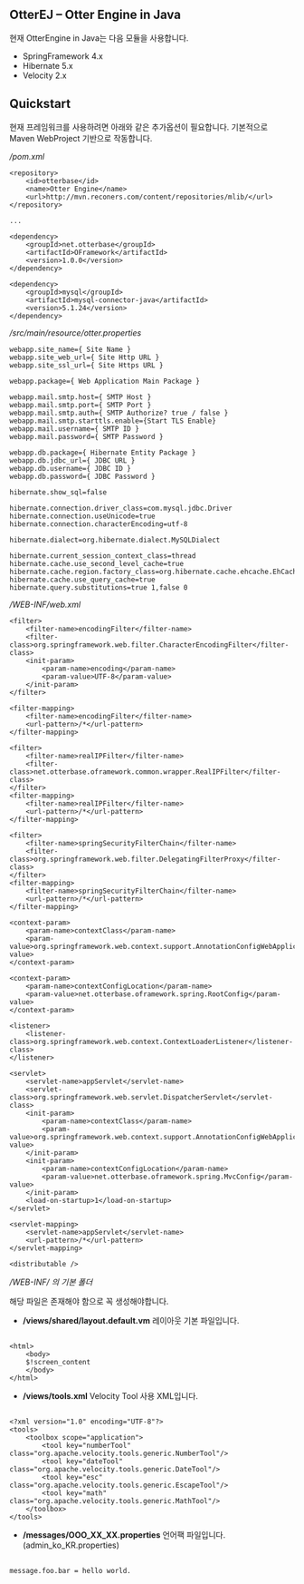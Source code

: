 ## OtterEJ – Otter Engine in Java


현재 OtterEngine in Java는 다음 모듈을 사용합니다.
- SpringFramework 4.x
- Hibernate 5.x
- Velocity 2.x


## Quickstart

현재 프레임워크를 사용하려면 아래와 같은 추가옵션이 필요합니다.
기본적으로 Maven WebProject 기반으로 작동합니다.

*/pom.xml*

	<repository>
		<id>otterbase</id>
		<name>Otter Engine</name>
		<url>http://mvn.reconers.com/content/repositories/mlib/</url>
	</repository>
	
	...

	<dependency>
		<groupId>net.otterbase</groupId>
		<artifactId>OFramework</artifactId>
		<version>1.0.0</version>
	</dependency>
	
	<dependency>
		<groupId>mysql</groupId>
		<artifactId>mysql-connector-java</artifactId>
		<version>5.1.24</version>
	</dependency>


*/src/main/resource/otter.properties*
	
	webapp.site_name={ Site Name }
	webapp.site_web_url={ Site Http URL }
	webapp.site_ssl_url={ Site Https URL }
	
	webapp.package={ Web Application Main Package }
	
	webapp.mail.smtp.host={ SMTP Host }
	webapp.mail.smtp.port={ SMTP Port }
	webapp.mail.smtp.auth={ SMTP Authorize? true / false }
	webapp.mail.smtp.starttls.enable={Start TLS Enable}
	webapp.mail.username={ SMTP ID }
	webapp.mail.password={ SMTP Password }
	
	webapp.db.package={ Hibernate Entity Package }
	webapp.db.jdbc_url={ JDBC URL }
	webapp.db.username={ JDBC ID }
	webapp.db.password={ JDBC Password }
	
	hibernate.show_sql=false
	
	hibernate.connection.driver_class=com.mysql.jdbc.Driver
	hibernate.connection.useUnicode=true
	hibernate.connection.characterEncoding=utf-8
	
	hibernate.dialect=org.hibernate.dialect.MySQLDialect
	
	hibernate.current_session_context_class=thread
	hibernate.cache.use_second_level_cache=true
	hibernate.cache.region.factory_class=org.hibernate.cache.ehcache.EhCacheRegionFactory
	hibernate.cache.use_query_cache=true
	hibernate.query.substitutions=true 1,false 0
	

*/WEB-INF/web.xml*

	<filter>
		<filter-name>encodingFilter</filter-name>
		<filter-class>org.springframework.web.filter.CharacterEncodingFilter</filter-class>
		<init-param>
			<param-name>encoding</param-name>
			<param-value>UTF-8</param-value>
		</init-param>
	</filter>

	<filter-mapping>
		<filter-name>encodingFilter</filter-name>
		<url-pattern>/*</url-pattern>
	</filter-mapping>

	<filter>
		<filter-name>realIPFilter</filter-name>
		<filter-class>net.otterbase.oframework.common.wrapper.RealIPFilter</filter-class>
	</filter>
	<filter-mapping>
		<filter-name>realIPFilter</filter-name>
		<url-pattern>/*</url-pattern>
	</filter-mapping>

	<filter>
		<filter-name>springSecurityFilterChain</filter-name>
		<filter-class>org.springframework.web.filter.DelegatingFilterProxy</filter-class>
	</filter>
	<filter-mapping>
		<filter-name>springSecurityFilterChain</filter-name>
		<url-pattern>/*</url-pattern>
	</filter-mapping>

	<context-param>
		<param-name>contextClass</param-name>
		<param-value>org.springframework.web.context.support.AnnotationConfigWebApplicationContext</param-value>
	</context-param>

	<context-param>
		<param-name>contextConfigLocation</param-name>
		<param-value>net.otterbase.oframework.spring.RootConfig</param-value>
	</context-param>
	
	<listener>
		<listener-class>org.springframework.web.context.ContextLoaderListener</listener-class>
	</listener>
	
	<servlet>
		<servlet-name>appServlet</servlet-name>
		<servlet-class>org.springframework.web.servlet.DispatcherServlet</servlet-class>
		<init-param>
			<param-name>contextClass</param-name>
			<param-value>org.springframework.web.context.support.AnnotationConfigWebApplicationContext</param-value>
		</init-param>
		<init-param>
			<param-name>contextConfigLocation</param-name>
			<param-value>net.otterbase.oframework.spring.MvcConfig</param-value>
		</init-param>
		<load-on-startup>1</load-on-startup>
	</servlet>

	<servlet-mapping>
		<servlet-name>appServlet</servlet-name>
		<url-pattern>/*</url-pattern>
	</servlet-mapping>

	<distributable />
	
	
	

*/WEB-INF/ 의 기본 폴더* 

해당 파일은 존재해야 함으로 꼭 생성해야합니다.

- **/views/shared/layout.default.vm** 레이아웃 기본 파일입니다. 

##
	<html>
		<body>
		$!screen_content
		</body>
	</html>

	
- **/views/tools.xml** Velocity Tool 사용 XML입니다.

##
	<?xml version="1.0" encoding="UTF-8"?>
	<tools>
		<toolbox scope="application">
			<tool key="numberTool" class="org.apache.velocity.tools.generic.NumberTool"/>
			<tool key="dateTool" class="org.apache.velocity.tools.generic.DateTool"/>
			<tool key="esc" class="org.apache.velocity.tools.generic.EscapeTool"/>
			<tool key="math" class="org.apache.velocity.tools.generic.MathTool"/>
		</toolbox> 
	</tools>

	
- **/messages/OOO_XX_XX.properties** 언어팩 파일입니다. (admin_ko_KR.properties)

##
	message.foo.bar = hello world.
 


